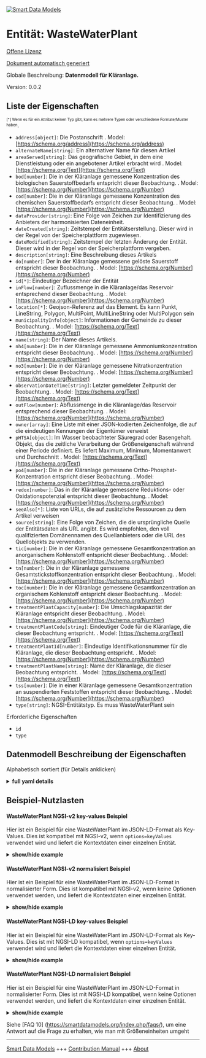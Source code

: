 <!-- 10-Header -->  
[![Smart Data Models](https://smartdatamodels.org/wp-content/uploads/2022/01/SmartDataModels_logo.png "Logo")](https://smartdatamodels.org)  
Entität: WasteWaterPlant  
========================<!-- /10-Header -->  
<!-- 15-License -->  
[Offene Lizenz](https://github.com/smart-data-models//dataModel.WasteWater/blob/master/WasteWaterPlant/LICENSE.md)  
[Dokument automatisch generiert](https://docs.google.com/presentation/d/e/2PACX-1vTs-Ng5dIAwkg91oTTUdt8ua7woBXhPnwavZ0FxgR8BsAI_Ek3C5q97Nd94HS8KhP-r_quD4H0fgyt3/pub?start=false&loop=false&delayms=3000#slide=id.gb715ace035_0_60)  
<!-- /15-License -->  
<!-- 20-Description -->  
Globale Beschreibung: **Datenmodell für Kläranlage.**  
Version: 0.0.2  
<!-- /20-Description -->  
<!-- 30-PropertiesList -->  

## Liste der Eigenschaften  

<sup><sub>[*] Wenn es für ein Attribut keinen Typ gibt, kann es mehrere Typen oder verschiedene Formate/Muster haben</sub></sup>.  
- `address[object]`: Die Postanschrift  . Model: [https://schema.org/address](https://schema.org/address)- `alternateName[string]`: Ein alternativer Name für diesen Artikel  - `areaServed[string]`: Das geografische Gebiet, in dem eine Dienstleistung oder ein angebotener Artikel erbracht wird  . Model: [https://schema.org/Text](https://schema.org/Text)- `bod[number]`: Die in der Kläranlage gemessene Konzentration des biologischen Sauerstoffbedarfs entspricht dieser Beobachtung.  . Model: [https://schema.org/Number](https://schema.org/Number)- `cod[number]`: Die in der Kläranlage gemessene Konzentration des chemischen Sauerstoffbedarfs entspricht dieser Beobachtung.  . Model: [https://schema.org/Number](https://schema.org/Number)- `dataProvider[string]`: Eine Folge von Zeichen zur Identifizierung des Anbieters der harmonisierten Dateneinheit.  - `dateCreated[string]`: Zeitstempel der Entitätserstellung. Dieser wird in der Regel von der Speicherplattform zugewiesen.  - `dateModified[string]`: Zeitstempel der letzten Änderung der Entität. Dieser wird in der Regel von der Speicherplattform vergeben.  - `description[string]`: Eine Beschreibung dieses Artikels  - `do[number]`: Der in der Kläranlage gemessene gelöste Sauerstoff entspricht dieser Beobachtung.  . Model: [https://schema.org/Number](https://schema.org/Number)- `id[*]`: Eindeutiger Bezeichner der Entität  - `inFlow[number]`: Zuflussmenge in die Kläranlage/das Reservoir entsprechend dieser Beobachtung.  . Model: [https://schema.org/Number](https://schema.org/Number)- `location[*]`: Geojson-Referenz auf das Element. Es kann Punkt, LineString, Polygon, MultiPoint, MultiLineString oder MultiPolygon sein  - `municipalityInfo[object]`: Informationen der Gemeinde zu dieser Beobachtung.  . Model: [https://schema.org/Text](https://schema.org/Text)- `name[string]`: Der Name dieses Artikels.  - `nh4[number]`: Die in der Kläranlage gemessene Ammoniumkonzentration entspricht dieser Beobachtung.  . Model: [https://schema.org/Number](https://schema.org/Number)- `no3[number]`: Die in der Kläranlage gemessene Nitratkonzentration entspricht dieser Beobachtung.  . Model: [https://schema.org/Number](https://schema.org/Number)- `observationDateTime[string]`: Letzter gemeldeter Zeitpunkt der Beobachtung.  . Model: [https://schema.org/Text](https://schema.org/Text)- `outFlow[number]`: Abflussmenge in die Kläranlage/das Reservoir entsprechend dieser Beobachtung.  . Model: [https://schema.org/Number](https://schema.org/Number)- `owner[array]`: Eine Liste mit einer JSON-kodierten Zeichenfolge, die auf die eindeutigen Kennungen der Eigentümer verweist  - `pHTSA[object]`: Im Wasser beobachteter Säuregrad oder Basengehalt. Objekt, das die zeitliche Verarbeitung der Größeneigenschaft während einer Periode definiert. Es liefert Maximum, Minimum, Momentanwert und Durchschnitt  . Model: [https://schema.org/Text](https://schema.org/Text)- `po4[number]`: Die in der Kläranlage gemessene Ortho-Phosphat-Konzentration entspricht dieser Beobachtung.  . Model: [https://schema.org/Number](https://schema.org/Number)- `redox[number]`: Das in der Kläranlage gemessene Reduktions- oder Oxidationspotenzial entspricht dieser Beobachtung.  . Model: [https://schema.org/Number](https://schema.org/Number)- `seeAlso[*]`: Liste von URLs, die auf zusätzliche Ressourcen zu dem Artikel verweisen  - `source[string]`: Eine Folge von Zeichen, die die ursprüngliche Quelle der Entitätsdaten als URL angibt. Es wird empfohlen, den voll qualifizierten Domänennamen des Quellanbieters oder die URL des Quellobjekts zu verwenden.  - `tic[number]`: Die in der Kläranlage gemessene Gesamtkonzentration an anorganischem Kohlenstoff entspricht dieser Beobachtung.  . Model: [https://schema.org/Number](https://schema.org/Number)- `tn[number]`: Die in der Kläranlage gemessene Gesamtstickstoffkonzentration entspricht dieser Beobachtung.  . Model: [https://schema.org/Number](https://schema.org/Number)- `toc[number]`: Die in der Kläranlage gemessene Gesamtkonzentration an organischem Kohlenstoff entspricht dieser Beobachtung.  . Model: [https://schema.org/Number](https://schema.org/Number)- `treatmentPlantCapacity[number]`: Die Umschlagskapazität der Kläranlage entspricht dieser Beobachtung.  . Model: [https://schema.org/Number](https://schema.org/Number)- `treatmentPlantCode[string]`: Eindeutiger Code für die Kläranlage, die dieser Beobachtung entspricht.  . Model: [https://schema.org/Text](https://schema.org/Text)- `treatmentPlantId[number]`: Eindeutige Identifikationsnummer für die Kläranlage, die dieser Beobachtung entspricht.  . Model: [https://schema.org/Number](https://schema.org/Number)- `treatmentPlantName[string]`: Name der Kläranlage, die dieser Beobachtung entspricht.  . Model: [https://schema.org/Text](https://schema.org/Text)- `tss[number]`: Die in einer Kläranlage gemessene Gesamtkonzentration an suspendierten Feststoffen entspricht dieser Beobachtung.  . Model: [https://schema.org/Number](https://schema.org/Number)- `type[string]`: NGSI-Entitätstyp. Es muss WasteWaterPlant sein  <!-- /30-PropertiesList -->  
<!-- 35-RequiredProperties -->  
Erforderliche Eigenschaften  
- `id`  - `type`  <!-- /35-RequiredProperties -->  
<!-- 40-RequiredProperties -->  
<!-- /40-RequiredProperties -->  
<!-- 50-DataModelHeader -->  
## Datenmodell Beschreibung der Eigenschaften  
Alphabetisch sortiert (für Details anklicken)  
<!-- /50-DataModelHeader -->  
<!-- 60-ModelYaml -->  
<details><summary><strong>full yaml details</strong></summary>    
```yaml  
WasteWaterPlant:    
  description: 'Data model for waste water treatment plant.'    
  properties:    
    address:    
      description: 'The mailing address'    
      properties:    
        addressCountry:    
          description: 'Property. The country. For example, Spain. Model:''https://schema.org/addressCountry'''    
          type: string    
        addressLocality:    
          description: 'Property. The locality in which the street address is, and which is in the region. Model:''https://schema.org/addressLocality'''    
          type: string    
        addressRegion:    
          description: 'Property. The region in which the locality is, and which is in the country. Model:''https://schema.org/addressRegion'''    
          type: string    
        postOfficeBoxNumber:    
          description: 'Property. The post office box number for PO box addresses. For example, 03578. Model:''https://schema.org/postOfficeBoxNumber'''    
          type: string    
        postalCode:    
          description: 'Property. The postal code. For example, 24004. Model:''https://schema.org/https://schema.org/postalCode'''    
          type: string    
        streetAddress:    
          description: 'Property. The street address. Model:''https://schema.org/streetAddress'''    
          type: string    
      type: object    
      x-ngsi:    
        model: https://schema.org/address    
        type: Property    
    alternateName:    
      description: 'An alternative name for this item'    
      type: string    
      x-ngsi:    
        type: Property    
    areaServed:    
      description: 'The geographic area where a service or offered item is provided'    
      type: string    
      x-ngsi:    
        model: https://schema.org/Text    
        type: Property    
    bod:    
      description: 'Biological Oxygen Demand concentration measured in the waste-water treatment plant corresponding to this observation.'    
      type: number    
      x-ngsi:    
        model: https://schema.org/Number    
        type: Property    
    cod:    
      description: 'Chemical Oxygen Demand concentration measured in the waste-water treatment plant corresponding to this observation.'    
      type: number    
      x-ngsi:    
        model: https://schema.org/Number    
        type: Property    
    dataProvider:    
      description: 'A sequence of characters identifying the provider of the harmonised data entity.'    
      type: string    
      x-ngsi:    
        type: Property    
    dateCreated:    
      description: 'Entity creation timestamp. This will usually be allocated by the storage platform.'    
      format: date-time    
      type: string    
      x-ngsi:    
        type: Property    
    dateModified:    
      description: 'Timestamp of the last modification of the entity. This will usually be allocated by the storage platform.'    
      format: date-time    
      type: string    
      x-ngsi:    
        type: Property    
    description:    
      description: 'A description of this item'    
      type: string    
      x-ngsi:    
        type: Property    
    do:    
      description: 'Dissolved oxygen measured in the waste-water treatment plant corresponding to this observation.'    
      type: number    
      x-ngsi:    
        model: https://schema.org/Number    
        type: Property    
    id:    
      anyOf: &wastewaterplant_-_properties_-_owner_-_items_-_anyof    
        - description: 'Property. Identifier format of any NGSI entity'    
          maxLength: 256    
          minLength: 1    
          pattern: ^[\w\-\.\{\}\$\+\*\[\]`|~^@!,:\\]+$    
          type: string    
        - description: 'Property. Identifier format of any NGSI entity'    
          format: uri    
          type: string    
      description: 'Unique identifier of the entity'    
      x-ngsi:    
        type: Property    
    inFlow:    
      description: 'In-flow amount into the treatment plant/reservoir corresponding to this observation.'    
      type: number    
      x-ngsi:    
        model: https://schema.org/Number    
        type: Property    
    location:    
      description: 'Geojson reference to the item. It can be Point, LineString, Polygon, MultiPoint, MultiLineString or MultiPolygon'    
      oneOf:    
        - description: 'GeoProperty. Geojson reference to the item. Point'    
          properties:    
            bbox:    
              items:    
                type: number    
              minItems: 4    
              type: array    
            coordinates:    
              items:    
                type: number    
              minItems: 2    
              type: array    
            type:    
              enum:    
                - Point    
              type: string    
          required:    
            - type    
            - coordinates    
          title: 'GeoJSON Point'    
          type: object    
        - description: 'GeoProperty. Geojson reference to the item. LineString'    
          properties:    
            bbox:    
              items:    
                type: number    
              minItems: 4    
              type: array    
            coordinates:    
              items:    
                items:    
                  type: number    
                minItems: 2    
                type: array    
              minItems: 2    
              type: array    
            type:    
              enum:    
                - LineString    
              type: string    
          required:    
            - type    
            - coordinates    
          title: 'GeoJSON LineString'    
          type: object    
        - description: 'GeoProperty. Geojson reference to the item. Polygon'    
          properties:    
            bbox:    
              items:    
                type: number    
              minItems: 4    
              type: array    
            coordinates:    
              items:    
                items:    
                  items:    
                    type: number    
                  minItems: 2    
                  type: array    
                minItems: 4    
                type: array    
              type: array    
            type:    
              enum:    
                - Polygon    
              type: string    
          required:    
            - type    
            - coordinates    
          title: 'GeoJSON Polygon'    
          type: object    
        - description: 'GeoProperty. Geojson reference to the item. MultiPoint'    
          properties:    
            bbox:    
              items:    
                type: number    
              minItems: 4    
              type: array    
            coordinates:    
              items:    
                items:    
                  type: number    
                minItems: 2    
                type: array    
              type: array    
            type:    
              enum:    
                - MultiPoint    
              type: string    
          required:    
            - type    
            - coordinates    
          title: 'GeoJSON MultiPoint'    
          type: object    
        - description: 'GeoProperty. Geojson reference to the item. MultiLineString'    
          properties:    
            bbox:    
              items:    
                type: number    
              minItems: 4    
              type: array    
            coordinates:    
              items:    
                items:    
                  items:    
                    type: number    
                  minItems: 2    
                  type: array    
                minItems: 2    
                type: array    
              type: array    
            type:    
              enum:    
                - MultiLineString    
              type: string    
          required:    
            - type    
            - coordinates    
          title: 'GeoJSON MultiLineString'    
          type: object    
        - description: 'GeoProperty. Geojson reference to the item. MultiLineString'    
          properties:    
            bbox:    
              items:    
                type: number    
              minItems: 4    
              type: array    
            coordinates:    
              items:    
                items:    
                  items:    
                    items:    
                      type: number    
                    minItems: 2    
                    type: array    
                  minItems: 4    
                  type: array    
                type: array    
              type: array    
            type:    
              enum:    
                - MultiPolygon    
              type: string    
          required:    
            - type    
            - coordinates    
          title: 'GeoJSON MultiPolygon'    
          type: object    
      x-ngsi:    
        type: GeoProperty    
    municipalityInfo:    
      description: 'Municipality information corresponding to this observation.'    
      properties:    
        cityId:    
          description: 'Property. Model:''https://schema.org/Text''. City Id corresponding to this observation.'    
          type: string    
        cityName:    
          description: 'Property. Model:''https://schema.org/Text''. City name corresponding to this observation'    
          type: string    
        district:    
          description: 'Property. Model:''https://schema.org/Text''. District name corresponding to this observation.'    
          type: string    
        stateName:    
          description: 'Property. Model:''https://schema.org/Text''. Name of the state corresponding to this observation.'    
          type: string    
        ulbName:    
          description: 'Property. Model:''https://schema.org/Text''. Name of the Urban Local Body corresponding to this observation.'    
          type: string    
        wardId:    
          description: 'Property. Model:''https://schema.org/Text''. Ward Id corresponding to this observation.'    
          type: string    
        wardName:    
          description: 'Property. Model:''https://schema.org/Text''. Ward name corresponding to this observation.'    
          type: string    
        wardNum:    
          description: 'Property. Model:''https://schema.org/Number''. Ward number corresponding to this observation.'    
          type: number    
        zoneId:    
          description: 'Property. Model:''https://schema.org/Text''. Zone Id corresponding to this observation.'    
          type: string    
        zoneName:    
          description: 'Property. Model:''https://schema.org/Text''. Zone name corresponding to this observation.'    
          type: string    
      type: object    
      x-ngsi:    
        model: https://schema.org/Text    
        type: Property    
    name:    
      description: 'The name of this item.'    
      type: string    
      x-ngsi:    
        type: Property    
    nh4:    
      description: 'Ammonium concentration measured in the waste-water treatment plant corresponding to this observation.'    
      type: number    
      x-ngsi:    
        model: https://schema.org/Number    
        type: Property    
    no3:    
      description: 'Nitrate concentration measured in waste-water treatment plant corresponding to this observation.'    
      type: number    
      x-ngsi:    
        model: https://schema.org/Number    
        type: Property    
    observationDateTime:    
      description: 'Last reported time of observation.'    
      format: date-time    
      type: string    
      x-ngsi:    
        model: https://schema.org/Text    
        type: Property    
    outFlow:    
      description: 'Out-flow amount into the treatment plant/reservoir corresponding to this observation.'    
      type: number    
      x-ngsi:    
        model: https://schema.org/Number    
        type: Property    
    owner:    
      description: 'A List containing a JSON encoded sequence of characters referencing the unique Ids of the owner(s)'    
      items:    
        anyOf: *wastewaterplant_-_properties_-_owner_-_items_-_anyof    
        description: 'Property. Unique identifier of the entity'    
      type: array    
      x-ngsi:    
        type: Property    
    pHTSA:    
      description: 'Acidity level or basicity level observed in the water. Object defining the temporal processing of the magnitude property during a period. It provides maximum, minimum, instant value and average'    
      properties:    
        avgOverTime:    
          description: 'Property. Model:''https://schema.org/Number''. Describes the average value of a time-series data over a specified duration in past. The duration is specified using another parameter in the value descriptor object related to this value'    
          type: number    
        instValue:    
          description: 'Property. Model:''https://schema.org/Number''. Describes the instantaneous value (associated with the current timestamp) of a time varying quantity.'    
          type: number    
        maxOverTime:    
          description: 'Property. Model:''https://schema.org/Number''. Describes the maximum value of a time-series data over a specified duration in past. The duration is specified using another parameter in the value descriptor object related to this value'    
          type: number    
        minOverTime:    
          description: 'Property. Model:''https://schema.org/Number''. Describes the minimum value of a time-series data over a specified duration in past. The duration is specified using another parameter in the value descriptor object related to this value.'    
          type: number    
      type: object    
      x-ngsi:    
        model: https://schema.org/Text    
        type: Property    
    po4:    
      description: 'Ortho-phosphate concentration measured in the waste-water treatment plant corresponding to this observation.'    
      type: number    
      x-ngsi:    
        model: https://schema.org/Number    
        type: Property    
    redox:    
      description: 'Reduction potential or oxidation measured in waste-water treatment plant corresponding to this observation.'    
      type: number    
      x-ngsi:    
        model: https://schema.org/Number    
        type: Property    
    seeAlso:    
      description: 'list of uri pointing to additional resources about the item'    
      oneOf:    
        - items:    
            format: uri    
            type: string    
          minItems: 1    
          type: array    
        - format: uri    
          type: string    
      x-ngsi:    
        type: Property    
    source:    
      description: 'A sequence of characters giving the original source of the entity data as a URL. Recommended to be the fully qualified domain name of the source provider, or the URL to the source object.'    
      type: string    
      x-ngsi:    
        type: Property    
    tic:    
      description: 'Total Inorganic Carbon concentration measured in the waste-water treatment plant corresponding to this observation.'    
      type: number    
      x-ngsi:    
        model: https://schema.org/Number    
        type: Property    
    tn:    
      description: 'Total Nitrogen concentration measured in waste-water treatment plant corresponding to this observation.'    
      type: number    
      x-ngsi:    
        model: https://schema.org/Number    
        type: Property    
    toc:    
      description: 'Total Organic Carbon concentration measured in the waste-water treatment plant corresponding to this observation.'    
      type: number    
      x-ngsi:    
        model: https://schema.org/Number    
        type: Property    
    treatmentPlantCapacity:    
      description: 'Handling capacity of the waste-water treatment plant corresponding to this observation.'    
      type: number    
      x-ngsi:    
        model: https://schema.org/Number    
        type: Property    
    treatmentPlantCode:    
      description: 'Unique code for the waste-water treatment plant corresponding to this observation.'    
      type: string    
      x-ngsi:    
        model: https://schema.org/Text    
        type: Property    
    treatmentPlantId:    
      description: 'Unique identification number for the waste-water treatment plant corresponding to this observation.'    
      type: number    
      x-ngsi:    
        model: https://schema.org/Number    
        type: Property    
    treatmentPlantName:    
      description: 'Name of the waste-water treatment plant corresponding to this observation.'    
      type: string    
      x-ngsi:    
        model: https://schema.org/Text    
        type: Property    
    tss:    
      description: 'Total suspended solids concentration measured in a waste-water treatment plant corresponding to this observation.'    
      type: number    
      x-ngsi:    
        model: https://schema.org/Number    
        type: Property    
    type:    
      description: 'NGSI entity type. It has to be WasteWaterPlant'    
      enum:    
        - WasteWaterPlant    
      type: string    
      x-ngsi:    
        type: Property    
  required:    
    - id    
    - type    
  type: object    
  x-derived-from: ""    
  x-disclaimer: 'Redistribution and use in source and binary forms, with or without modification, are permitted  provided that the license conditions are met. Copyleft (c) 2021 Contributors to Smart Data Models Program'    
  x-license-url: https://github.com/smart-data-models/dataModel.WasteWater/blob/master/WasteWaterPlant/LICENSE.md    
  x-model-schema: https://smart-data-models.github.io/dataModel.WasteWater/WasteWaterPlant/schema.json    
  x-model-tags: IUDX    
  x-version: 0.0.2    
```  
</details>    
<!-- /60-ModelYaml -->  
<!-- 70-MiddleNotes -->  
<!-- /70-MiddleNotes -->  
<!-- 80-Examples -->  
## Beispiel-Nutzlasten  
#### WasteWaterPlant NGSI-v2 key-values Beispiel  
Hier ist ein Beispiel für eine WasteWaterPlant im JSON-LD-Format als Key-Values. Dies ist kompatibel mit NGSI-v2, wenn `options=keyValues` verwendet wird und liefert die Kontextdaten einer einzelnen Entität.  
<details><summary><strong>show/hide example</strong></summary>    
```json  
{  
  "id": "uri:ngsi-ld:1234:A43R",  
  "type": "WasteWaterPlant",  
  "no3": 10,  
  "bod": 250,  
  "inFlow": 5,  
  "toc": 0.7,  
  "nh4": 50,  
  "redox": 25,  
  "do": 4,  
  "treatmentPlantId": 7,  
  "outFlow": 6.7,  
  "tss": 2,  
  "treatmentPlantCapacity": 10,  
  "tic": 2,  
  "tn": 9,  
  "po4": 6,  
  "cod": 25,  
  "treatmentPlantName": "A",  
  "treatmentPlantCode": "2",  
  "observationDateTime": "2021-03-11T15:51:02+05:30",  
  "pHTSA": {  
    "avgOverTime": 8,  
    "maxOverTime": 10,  
    "instValue": 6,  
    "minOverTime": 6  
  },  
  "municipalityInfo": {  
    "district": "Bangalore Urban",  
    "ulbName": "BMC",  
    "cityId": "23",  
    "wardId": "23",  
    "stateName": "Karnataka",  
    "cityName": "Bangalore",  
    "zoneName": "South",  
    "wardName": "Bangalore Urban",  
    "zoneId": "2",  
    "wardNum": 4  
  }  
}  
```  
</details>  
#### WasteWaterPlant NGSI-v2 normalisiert Beispiel  
Hier ist ein Beispiel für eine WasteWaterPlant im JSON-LD-Format in normalisierter Form. Dies ist kompatibel mit NGSI-v2, wenn keine Optionen verwendet werden, und liefert die Kontextdaten einer einzelnen Entität.  
<details><summary><strong>show/hide example</strong></summary>    
```json  
{  
  "id": "uri:ngsi-ld:1234:A43R",  
  "type": "WasteWaterPlant",  
  "no3": {  
    "type": "Number",  
    "value": 10  
  },  
  "bod": {  
    "type": "Number",  
    "value": 250  
  },  
  "inFlow": {  
    "type": "Number",  
    "value": 5  
  },  
  "toc": {  
    "type": "Number",  
    "value": 0.7  
  },  
  "nh4": {  
    "type": "Number",  
    "value": 50  
  },  
  "redox": {  
    "type": "Number",  
    "value": 25  
  },  
  "do": {  
    "type": "Number",  
    "value": 4  
  },  
  "treatmentPlantId": {  
    "type": "Number",  
    "value": 7  
  },  
  "outFlow": {  
    "type": "Number",  
    "value": 6.7  
  },  
  "tss": {  
    "type": "Number",  
    "value": 2  
  },  
  "treatmentPlantCapacity": {  
    "type": "Number",  
    "value": 10  
  },  
  "tic": {  
    "type": "Number",  
    "value": 2  
  },  
  "tn": {  
    "type": "Number",  
    "value": 9  
  },  
  "po4": {  
    "type": "Number",  
    "value": 6  
  },  
  "cod": {  
    "type": "Number",  
    "value": 25  
  },  
  "treatmentPlantName": {  
    "type": "Number",  
    "value": "A"  
  },  
  "treatmentPlantCode": {  
    "type": "Number",  
    "value": "2"  
  },  
  "observationDateTime": {  
    "type": "DateTime",  
    "value": "2021-03-11T15:51:02+05:30"  
  },  
  "pHTSA": {  
    "type": "StructuredValue",  
    "value": {  
      "avgOverTime": 8,  
      "maxOverTime": 10,  
      "instValue": 6,  
      "minOverTime": 6  
    }  
  },  
  "municipalityInfo": {  
    "type": "StructuredValue",  
    "value": {  
      "district": "Bangalore Urban",  
      "ulbName": "BMC",  
      "cityId": "23",  
      "wardId": "23",  
      "stateName": "Karnataka",  
      "cityName": "Bangalore",  
      "zoneName": "South",  
      "wardName": "Bangalore Urban",  
      "zoneId": "2",  
      "wardNum": 4  
    }  
  }  
}  
```  
</details>  
#### WasteWaterPlant NGSI-LD key-values Beispiel  
Hier ist ein Beispiel für eine WasteWaterPlant im JSON-LD-Format als Key-Values. Dies ist mit NGSI-LD kompatibel, wenn `options=keyValues` verwendet wird und liefert die Kontextdaten einer einzelnen Entität.  
<details><summary><strong>show/hide example</strong></summary>    
```json  
{  
    "id": "uri:ngsi-ld:1234:A43R",  
    "type": "WasteWaterPlant",  
    "bod": 250,  
    "cod": 25,  
    "do": 4,  
    "inFlow": 5,  
    "municipalityInfo": {  
        "district": "Bangalore Urban",  
        "ulbName": "BMC",  
        "cityId": "23",  
        "wardId": "23",  
        "stateName": "Karnataka",  
        "cityName": "Bangalore",  
        "zoneName": "South",  
        "wardName": "Bangalore Urban",  
        "zoneId": "2",  
        "wardNum": 4  
    },  
    "nh4": 50,  
    "no3": 10,  
    "observationDateTime": "2021-03-11T15:51:02+05:30",  
    "outFlow": 6.7,  
    "pHTSA": {  
        "avgOverTime": 8,  
        "maxOverTime": 10,  
        "instValue": 6,  
        "minOverTime": 6  
    },  
    "po4": 6,  
    "redox": 25,  
    "tic": 2,  
    "tn": 9,  
    "toc": 0.7,  
    "treatmentPlantCapacity": 10,  
    "treatmentPlantCode": "2",  
    "treatmentPlantId": 7,  
    "treatmentPlantName": "A",  
    "tss": 2,  
    "@context": [  
        "iudx:WasteWaterMgmt",  
        "https://raw.githubusercontent.com/smart-data-models/dataModel.WasteWater/master/context.jsonld"  
    ]  
}  
```  
</details>  
#### WasteWaterPlant NGSI-LD normalisiert Beispiel  
Hier ist ein Beispiel für eine WasteWaterPlant im JSON-LD-Format in normalisierter Form. Dies ist mit NGSI-LD kompatibel, wenn keine Optionen verwendet werden, und liefert die Kontextdaten einer einzelnen Entität.  
<details><summary><strong>show/hide example</strong></summary>    
```json  
{  
    "id": "uri:ngsi-ld:1234:A43R",  
    "type": "WasteWaterPlant",  
    "bod": {  
        "type": "Property",  
        "value": 250  
    },  
    "cod": {  
        "type": "Property",  
        "value": 25  
    },  
    "do": {  
        "type": "Property",  
        "value": 4  
    },  
    "inFlow": {  
        "type": "Property",  
        "value": 5  
    },  
    "municipalityInfo": {  
        "type": "Property",  
        "value": {  
            "district": "Bangalore Urban",  
            "ulbName": "BMC",  
            "cityId": "23",  
            "wardId": "23",  
            "stateName": "Karnataka",  
            "cityName": "Bangalore",  
            "zoneName": "South",  
            "wardName": "Bangalore Urban",  
            "zoneId": "2",  
            "wardNum": 4  
        }  
    },  
    "nh4": {  
        "type": "Property",  
        "value": 50  
    },  
    "no3": {  
        "type": "Property",  
        "value": 10  
    },  
    "observationDateTime": {  
        "type": "Property",  
        "value": {  
            "@type": "DateTime",  
            "@value": "2021-03-11T15:51:02+05:30"  
        }  
    },  
    "outFlow": {  
        "type": "Property",  
        "value": 6.7  
    },  
    "pHTSA": {  
        "type": "Property",  
        "value": {  
            "avgOverTime": 8,  
            "maxOverTime": 10,  
            "instValue": 6,  
            "minOverTime": 6  
        }  
    },  
    "po4": {  
        "type": "Property",  
        "value": 6  
    },  
    "redox": {  
        "type": "Property",  
        "value": 25  
    },  
    "tic": {  
        "type": "Property",  
        "value": 2  
    },  
    "tn": {  
        "type": "Property",  
        "value": 9  
    },  
    "toc": {  
        "type": "Property",  
        "value": 0.7  
    },  
    "treatmentPlantCapacity": {  
        "type": "Property",  
        "value": 10  
    },  
    "treatmentPlantCode": {  
        "type": "Property",  
        "value": "2"  
    },  
    "treatmentPlantId": {  
        "type": "Property",  
        "value": 7  
    },  
    "treatmentPlantName": {  
        "type": "Property",  
        "value": "A"  
    },  
    "tss": {  
        "type": "Property",  
        "value": 2  
    },  
    "@context": [  
        "iudx:WasteWaterMgmt",  
        "https://raw.githubusercontent.com/smart-data-models/dataModel.WasteWater/master/context.jsonld"  
    ]  
}  
```  
</details><!-- /80-Examples -->  
<!-- 90-FooterNotes -->  
<!-- /90-FooterNotes -->  
<!-- 95-Units -->  
Siehe [FAQ 10] (https://smartdatamodels.org/index.php/faqs/), um eine Antwort auf die Frage zu erhalten, wie man mit Größeneinheiten umgeht  
<!-- /95-Units -->  
<!-- 97-LastFooter -->  
---  
[Smart Data Models](https://smartdatamodels.org) +++ [Contribution Manual](https://bit.ly/contribution_manual) +++ [About](https://bit.ly/Introduction_SDM)<!-- /97-LastFooter -->  
